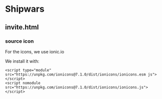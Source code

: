 # Shipwars

## invite.html

### source icon

For the icons, we use ionic.io

We install it with:

    <script type="module" src="https://unpkg.com/ionicons@7.1.0/dist/ionicons/ionicons.esm js"></script>
    <script nomodule src="https://unpkg.com/ionicons@7.1.0/dist/ionicons/ionicons.js"></script>
